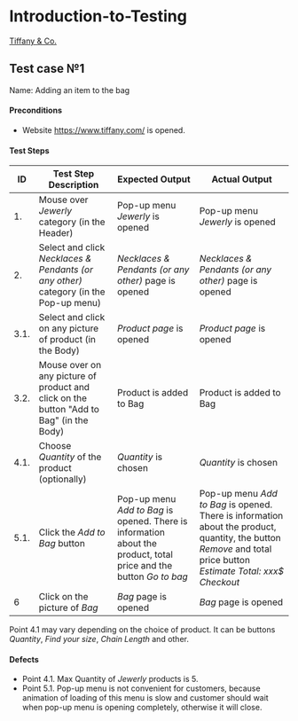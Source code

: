 # Introduction-to-Testing

[Tiffany & Co.](https://www.tiffany.com/)
## Test case №1
Name: Adding an item to the bag

#### Preconditions

- Website https://www.tiffany.com/ is opened.

#### Test Steps

| ID                 | Test Step Description         | Expected Output                |   Actual Output                |
| ------------------ | ------------------------------------------------ | ----------------------------------------------------- |-----------|
| 1.                  | Mouse over _Jewerly_ category (in the Header)        | Pop-up menu _Jewerly_ is opened |  Pop-up menu _Jewerly_ is opened |   
| 2.                  | Select and click _Necklaces & Pendants (or any other)_ category (in the Pop-up menu)        | _Necklaces & Pendants (or any other)_ page is opened |       _Necklaces & Pendants (or any other)_ page is opened |  
| 3.1.                  | Select and click on any picture of product (in the Body)        | _Product page_ is opened |   _Product page_ is opened | 
| 3.2.                | Mouse over on any picture of product and click on the button "Add to Bag" (in the Body)        |Product is added to Bag |   Product is added to Bag |
| 4.1.                  | Choose _Quantity_ of the product (optionally)        | _Quantity_ is chosen |   _Quantity_ is chosen |
| 5.1.                  |Click the _Add to Bag_ button        | Pop-up menu _Add to Bag_ is opened. There is information about the product, total price and the button _Go to bag_ |   Pop-up menu _Add to Bag_ is opened. There is information about the product, quantity, the button _Remove_ and total price button _Estimate Total: xxx$ Checkout_ |
| 6                  | Click on the picture of _Bag_        | _Bag_ page is opened |   _Bag_ page is opened |

Point 4.1 may vary depending on the choice of product. It can be buttons _Quantity_, _Find your size_, _Chain Length_ and other.

#### Defects
- Point 4.1. Max Quantity of _Jewerly_ products is 5. 
- Point 5.1. Pop-up menu is not convenient for customers, because animation of loading of this menu is slow and customer should wait when pop-up menu is opening completely, otherwise it will close.
